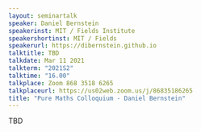 ```yaml
---
layout: seminartalk
speaker: Daniel Bernstein
speakerinst: MIT / Fields Institute
speakershortinst: MIT / Fields
speakerurl: https://dibernstein.github.io
talktitle: TBD
talkdate: Mar 11 2021
talkterm: "2021S2"
talktime: "16.00"
talkplace: Zoom 868 3518 6265
talkplaceurl: https://us02web.zoom.us/j/86835186265
title: "Pure Maths Colloquium - Daniel Bernstein"
---
```


 TBD